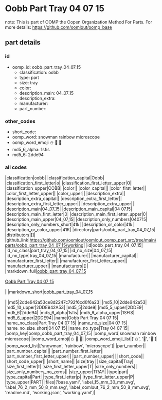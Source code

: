 # Oobb Part Tray 04 07 15  

note: This is part of OOMP the Oopen Organization Method For Parts. For more details: https://github.com/oomlout/oomp_base

##  part details





### id
* oomp_id: oobb_part_tray_04_07_15
  * classification: oobb
  * type: part
  * size: tray
  * color: 
  * description_main: 04_07_15
  * description_extra: 
  * manufacturer: 
  * part_number: 

### other_codes
* short_code: 
* oomp_word: snowman rainbow microscope
* oomp_word_emoji :snowman: :rainbow: :microscope:
* md5_6_alpha: 1sfis
* md5_6: 2dde94

### all codes 
|classification|oobb|
|classification_capital|Oobb|
|classification_first_letter|o|
|classification_first_letter_upper|O|
|classification_upper|OOBB|
|color||
|color_capital||
|color_first_letter||
|color_first_letter_upper||
|color_upper||
|description_extra||
|description_extra_capital||
|description_extra_first_letter||
|description_extra_first_letter_upper||
|description_extra_upper||
|description_main|04_07_15|
|description_main_capital|04 07.15|
|description_main_first_letter|0|
|description_main_first_letter_upper|0|
|description_main_upper|04_07_15|
|description_only_numbers|040715|
|description_only_numbers_short|41k|
|description_or_color|41k|
|description_or_color_upper|41K|
|directory|parts/oobb_part_tray_04_07_15|
|distributors|[]|
|github_link|https://github.com/oomlout/oomlout_oomp_part_src/tree/main/parts/oobb_part_tray_04_07_15/working|
|id|oobb_part_tray_04_07_15|
|id_no_class|part_tray_04_07_15|
|id_no_size|04_07_15|
|id_no_type|tray_04_07_15|
|manufacturer||
|manufacturer_capital||
|manufacturer_first_letter||
|manufacturer_first_letter_upper||
|manufacturer_upper||
|manufacturers|[]|
|markdown_full|[oobb_part_tray_04_07_15](https://github.com/oomlout/oomlout_oomp_part_src/tree/main/parts/oobb_part_tray_04_07_15/working)<br>[](https://github.com/oomlout/oomlout_oomp_part_src/tree/main/parts/oobb_part_tray_04_07_15/working)<br>[Oobb Part Tray 04 07 15](https://github.com/oomlout/oomlout_oomp_part_src/tree/main/parts/oobb_part_tray_04_07_15/working)<br><br>|
|markdown_short|[oobb_part_tray_04_07_15](https://github.com/oomlout/oomlout_oomp_part_src/tree/main/parts/oobb_part_tray_04_07_15/working)<br><br>|
|md5|2dde942a53ce8d2247c792f6cd0f6a23|
|md5_10|2dde942a53|
|md5_10_upper|2DDE942A53|
|md5_5|2dde9|
|md5_5_upper|2DDE9|
|md5_6|2dde94|
|md5_6_alpha|1sfis|
|md5_6_alpha_upper|1SFIS|
|md5_6_upper|2DDE94|
|name|Oobb Part Tray 04 07 15|
|name_no_class|Part Tray 04 07 15|
|name_no_size|04 07 15|
|name_no_size_short|04 07 15|
|name_no_type|Tray 04 07 15|
|oomp_key|oomp_oobb_part_tray_04_07_15|
|oomp_word|snowman rainbow microscope|
|oomp_word_emoji|:snowman: :rainbow: :microscope:|
|oomp_word_emoji_list|[':snowman:', ':rainbow:', ':microscope:']|
|oomp_word_list|['snowman', 'rainbow', 'microscope']|
|part_number||
|part_number_capital||
|part_number_first_letter||
|part_number_first_letter_upper||
|part_number_upper||
|short_code||
|short_code_upper||
|short_name||
|size|tray|
|size_capital|Tray|
|size_first_letter|t|
|size_first_letter_upper|T|
|size_only_numbers||
|size_only_numbers_no_zeros||
|size_upper|TRAY|
|type|part|
|type_capital|Part|
|type_first_letter|p|
|type_first_letter_upper|P|
|type_upper|PART|
|files|['base.yaml', 'label_15_mm_30_mm.svg', 'label_76_2_mm_50_8_mm.svg', 'label_oomlout_76_2_mm_50_8_mm.svg', 'readme.md', 'working.json', 'working.yaml']|

